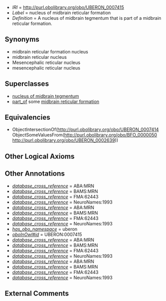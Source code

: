  * *IRI* = http://purl.obolibrary.org/obo/UBERON_0007415
 * *Label* = nucleus of midbrain reticular formation
 * *Definition* = A nucleus of midbrain tegmentum that is part of a midbrain reticular formation.

## Synonyms

 * midbrain reticular formation nucleus
 * midbrain reticular nucleus
 * Mesencephalic reticular nucleus
 * mesencephalic reticular nucleus

## Superclasses

 * [nucleus of midbrain tegmentum](../../UBERON/14/UBERON_0007414.md)
 * [part_of](../../BFO/50/BFO_0000050.md) some [midbrain reticular formation](../../UBERON/39/UBERON_0002639.md)

## Equivalencies

 * ObjectIntersectionOf(<http://purl.obolibrary.org/obo/UBERON_0007414> ObjectSomeValuesFrom(<http://purl.obolibrary.org/obo/BFO_0000050> <http://purl.obolibrary.org/obo/UBERON_0002639>))

## Other Logical Axioms


## Other Annotations

 * *[database_cross_reference](../../ef/oboInOwl#hasDbXref.md)* = ABA:MRN
 * *[database_cross_reference](../../ef/oboInOwl#hasDbXref.md)* = BAMS:MRN
 * *[database_cross_reference](../../ef/oboInOwl#hasDbXref.md)* = FMA:62443
 * *[database_cross_reference](../../ef/oboInOwl#hasDbXref.md)* = NeuroNames:1993
 * *[database_cross_reference](../../ef/oboInOwl#hasDbXref.md)* = ABA:MRN
 * *[database_cross_reference](../../ef/oboInOwl#hasDbXref.md)* = BAMS:MRN
 * *[database_cross_reference](../../ef/oboInOwl#hasDbXref.md)* = FMA:62443
 * *[database_cross_reference](../../ef/oboInOwl#hasDbXref.md)* = NeuroNames:1993
 * *[has_obo_namespace](../../ce/oboInOwl#hasOBONamespace.md)* = uberon
 * *[oboInOwl#id](../../id/oboInOwl#id.md)* = UBERON:0007415
 * *[database_cross_reference](../../ef/oboInOwl#hasDbXref.md)* = ABA:MRN
 * *[database_cross_reference](../../ef/oboInOwl#hasDbXref.md)* = BAMS:MRN
 * *[database_cross_reference](../../ef/oboInOwl#hasDbXref.md)* = FMA:62443
 * *[database_cross_reference](../../ef/oboInOwl#hasDbXref.md)* = NeuroNames:1993
 * *[database_cross_reference](../../ef/oboInOwl#hasDbXref.md)* = ABA:MRN
 * *[database_cross_reference](../../ef/oboInOwl#hasDbXref.md)* = BAMS:MRN
 * *[database_cross_reference](../../ef/oboInOwl#hasDbXref.md)* = FMA:62443
 * *[database_cross_reference](../../ef/oboInOwl#hasDbXref.md)* = NeuroNames:1993

## External Comments

